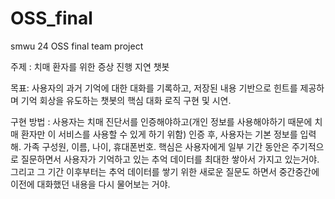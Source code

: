 # OSS_final
smwu 24 OSS final team project

주제 : 치매 환자를 위한 증상 진행 지연 챗봇

목표: 사용자의 과거 기억에 대한 대화를 기록하고, 저장된 내용 기반으로 힌트를 제공하며 기억 회상을 유도하는 챗봇의 핵심 대화 로직 구현 및 시연.

구현 방법 : 사용자는 치매 진단서를 인증해야하고(개인 정보를 사용해야하기 때문에 치매 환자만 이 서비스를 사용할 수 있게 하기 위함) 인증 후, 사용자는 기본 정보를 입력해. 가족 구성원, 이름, 나이, 휴대폰번호. 핵심은 사용자에게 일부 기간 동안은 주기적으로 질문하면서 사용자가 기억하고 있는 추억 데이터를 최대한 쌓아서 가지고 있는거야. 그리고 그 기간 이후부터는 추억 데이터를 쌓기 위한 새로운 질문도 하면서 중간중간에 이전에 대화했던 내용을 다시 물어보는 거야.
